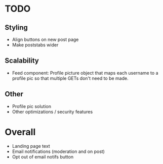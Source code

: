 # TODO

## Styling
 * Align buttons on new post page
 * Make poststabs wider

## Scalability
 * Feed component: Profile picture object that maps each username to a profile pic so that multiple GETs don't need to be made.

## Other
 * Profile pic solution
 * Other optimizations / security features

# Overall
 * Landing page text
 * Email notifications (moderation and on post)
 * Opt out of email notifs button

